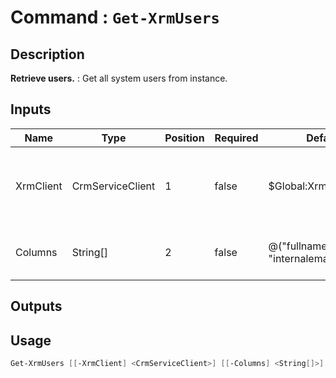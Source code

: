 ﻿# Command : `Get-XrmUsers` 

## Description

**Retrieve users.** : Get all system users from instance.

## Inputs

Name|Type|Position|Required|Default|Description
----|----|--------|--------|-------|-----------
XrmClient|CrmServiceClient|1|false|$Global:XrmClient|Xrm connector initialized to target instance. Use latest one by default. (CrmServiceClient)
Columns|String[]|2|false|@("fullname", "internalemailaddress")|Specify expected columns to retrieve. (Default : all columns)

## Outputs

## Usage

```Powershell 
Get-XrmUsers [[-XrmClient] <CrmServiceClient>] [[-Columns] <String[]>] [<CommonParameters>]
``` 


